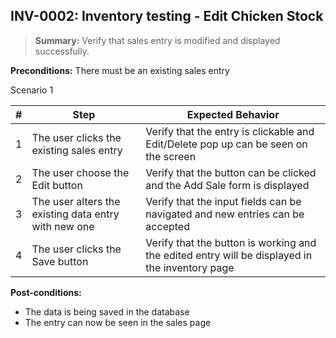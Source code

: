 ## **INV-0002:** Inventory testing - Edit Chicken Stock

> **Summary:** Verify that sales entry is modified and displayed successfully.  <br>

**Preconditions:** There must be an existing sales entry  

Scenario 1 

 | \# | Step | Expected Behavior | 
 |----|------|-------------------| 
 |  1 |   The user clicks the existing sales entry   | Verify that the entry is clickable and Edit/Delete pop up can be seen on the screen   | 
 |  2 |   The user choose the Edit button  | Verify that the button can be clicked and the Add Sale form is displayed  | 
 |  3 |   The user alters the existing data entry with new one   | Verify that the input fields can be navigated and new entries can be accepted   |  
 |  4 |   The user clicks the Save button   | Verify that the button is working and the edited entry will be displayed in the inventory page   |  

**Post-conditions:**  

* The data is being saved in the database
* The entry can now be seen in the sales page 
